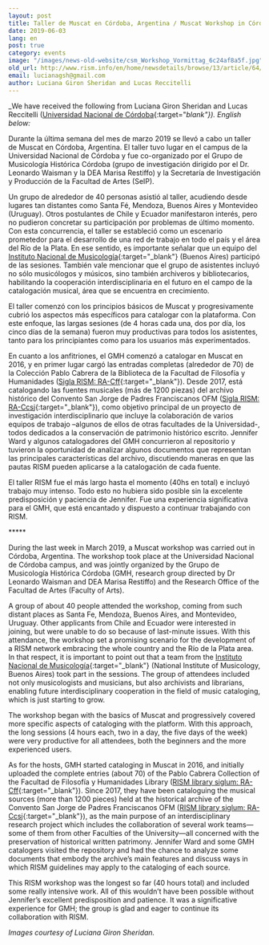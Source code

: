 ```yaml
---
layout: post
title: Taller de Muscat en Córdoba, Argentina / Muscat Workshop in Córdoba, Argentina
date: 2019-06-03
lang: en
post: true
category: events
image: "/images/news-old-website/csm_Workshop_Vormittag_6c24af8a5f.jpg"
old_url: http://www.rism.info/en/home/newsdetails/browse/13/article/64/taller-de-muscat-en-cordoba-argentina-muscat-workshop-in-cordoba-argentina.html
email: lucianagsh@gmail.com
author: Luciana Giron Sheridan and Lucas Reccitelli
---
```


_We have received the following from Luciana Giron Sheridan and Lucas Reccitelli ([Universidad Nacional de Córdoba](https://www.unc.edu.ar/){:target="_blank"}). English below:_

Durante la última semana del mes de marzo 2019 se llevó a cabo un taller de Muscat en Córdoba, Argentina. El taller tuvo lugar en el campus de la Universidad Nacional de Córdoba y fue co-organizado por el Grupo de Musicología Histórica Córdoba (grupo de investigación dirigido por el Dr. Leonardo Waisman y la DEA Marisa Restiffo) y la Secretaría de Investigación y Producción de la Facultad de Artes (SeIP).

Un grupo de alrededor de 40 personas asistió al taller, acudiendo desde lugares tan distantes como Santa Fé, Mendoza, Buenos Aires y Montevideo (Uruguay). Otros postulantes de Chile y Ecuador manifestaron interés, pero no pudieron concretar su participación por problemas de último momento. Con esta concurrencia, el taller se estableció como un escenario prometedor para el desarrollo de una red de trabajo en todo el país y el área del Río de la Plata. En ese sentido, es importante señalar que un equipo del [Instituto Nacional de Musicología](https://inmcv.cultura.gob.ar/){:target="_blank"} (Buenos Aires) participó de las sesiones. También vale mencionar que el grupo de asistentes incluyó no sólo musicólogos y músicos, sino también archiveros y bibliotecarios, habilitando la cooperación interdisciplinaria en el futuro en el campo de la catalogación musical, área que se encuentra en crecimiento.

El taller comenzó con los principios básicos de Muscat y progresivamente cubrió los aspectos más específicos para catalogar con la plataforma. Con este enfoque, las largas sesiones (de 4 horas cada una, dos por día, los cinco días de la semana) fueron muy productivas para todos los asistentes, tanto para los principiantes como para los usuarios más experimentados.

En cuanto a los anfitriones, el GMH comenzó a catalogar en Muscat en 2016, y en primer lugar cargó las entradas completas (alrededor de 70) de la Colección Pablo Cabrera de la Biblioteca de la Facultad de Filosofía y Humanidades ([Sigla RISM: RA-Cff](https://opac.rism.info/search?View=rism&siglum=RA-Cff&Language=es){:target="_blank"}). Desde 2017, está catalogando las fuentes musicales (más de 1200 piezas) del archivo histórico del Convento San Jorge de Padres Franciscanos OFM ([Sigla RISM: RA-Ccsj](https://opac.rism.info/search?View=rism&siglum=RA-Ccsj&Language=es){:target="_blank"}), como objetivo principal de un proyecto de investigación interdisciplinario que incluye la colaboración de varios equipos de trabajo –algunos de ellos de otras facultades de la Universidad-, todos dedicados a la conservación de patrimonio histórico escrito. Jennifer Ward y algunos catalogadores del GMH concurrieron al repositorio y tuvieron la oportunidad de analizar algunos documentos que representan las principales características del archivo, discutiendo maneras en que las pautas RISM pueden aplicarse a la catalogación de cada fuente.

El taller RISM fue el más largo hasta el momento (40hs en total) e incluyó trabajo muy intenso. Todo esto no hubiera sido posible sin la excelente predisposición y paciencia de Jennifer. Fue una experiencia significativa para el GMH, que está encantado y dispuesto a continuar trabajando con RISM.

\*\*\*\*\*

During the last week in March 2019, a Muscat workshop was carried out in Córdoba, Argentina. The workshop took place at the Universidad Nacional de Córdoba campus, and was jointly organized by the Grupo de Musicología Histórica Córdoba (GMH, research group directed by Dr Leonardo Waisman and DEA Marisa Restiffo) and the Research Office of the Facultad de Artes (Faculty of Arts).

A group of about 40 people attended the workshop, coming from such distant places as Santa Fe, Mendoza, Buenos Aires, and Montevideo, Uruguay. Other applicants from Chile and Ecuador were interested in joining, but were unable to do so because of last-minute issues. With this attendance, the workshop set a promising scenario for the development of a RISM network embracing the whole country and the Río de la Plata area. In that respect, it is important to point out that a team from the [Instituto Nacional de Musicología](https://inmcv.cultura.gob.ar/){:target="_blank"} (National Institute of Musicology, Buenos Aires) took part in the sessions. The group of attendees included not only musicologists and musicians, but also archivists and librarians, enabling future interdisciplinary cooperation in the field of music cataloging, which is just starting to grow.

The workshop began with the basics of Muscat and progressively covered more specific aspects of cataloging with the platform. With this approach, the long sessions (4 hours each, two in a day, the five days of the week) were very productive for all attendees, both the beginners and the more experienced users.

As for the hosts, GMH started cataloging in Muscat in 2016, and initially uploaded the complete entries (about 70) of the Pablo Cabrera Collection of the Facultad de Filosofía y Humanidades Library ([RISM library siglum: RA-Cff](https://opac.rism.info/search?View=rism&siglum=RA-Cff&Language=es){:target="_blank"}). Since 2017, they have been cataloguing the musical sources (more than 1200 pieces) held at the historical archive of the Convento San Jorge de Padres Franciscanos OFM ([RISM library siglum: RA-Ccsj](https://opac.rism.info/search?View=rism&siglum=RA-Ccsj&Language=es){:target="_blank"}), as the main purpose of an interdisciplinary research project which includes the collaboration of several work teams—some of them from other Faculties of the University—all concerned with the preservation of historical written patrimony. Jennifer Ward and some GMH catalogers visited the repository and had the chance to analyze some documents that embody the archive’s main features and discuss ways in which RISM guidelines may apply to the cataloging of each source.

This RISM workshop was the longest so far (40 hours total) and included some really intensive work. All of this wouldn’t have been possible without Jennifer’s excellent predisposition and patience. It was a significative experience for GMH; the group is glad and eager to continue its collaboration with RISM.

_Images courtesy of Luciana Giron Sheridan._